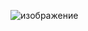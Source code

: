 ![изображение](https://user-images.githubusercontent.com/87410389/181586549-41fee1ae-7726-4d6c-8609-d0ec2e1d9c26.png)
